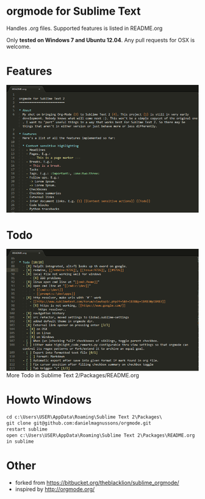 orgmode for Sublime Text
=============

Handles .org files. Supported features is listed in README.org

Only **tested on Windows 7 and Ubuntu 12.04**. Any pull requests for OSX is welcome.


Features
=============
![Features](/images/screenshot1.png)


Todo
=============
![Todo](/images/screenshot2.png)
More Todo in Sublime Text 2/Packages/README.org


Howto Windows
=============

	cd c:\Users\USER\AppData\Roaming\Sublime Text 2\Packages\
	git clone git@github.com:danielmagnussons/orgmode.git
	restart sublime
	open c:\Users\USER\AppData\Roaming\Sublime Text 2\Packages\README.org in sublime



Other
=============

* forked from https://bitbucket.org/theblacklion/sublime_orgmode/
* inspired by http://orgmode.org/
